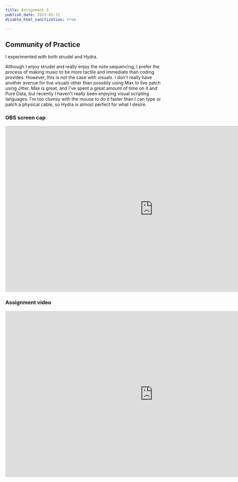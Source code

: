 ```yaml
---
title: Assignment 3
publish_date: 2023-05-31
disable_html_sanitization: true

---
```

## Community of Practice





I experimented with both strudel and Hydra.

Although I enjoy strudel and really enjoy the note sequencing, I prefer the process of making music to be more tactile and immediate than coding provides. However, this is not the case with visuals. I don't really have another avenue for live visuals other than possibly using Max to live patch using Jitter. Max is great, and I've spent a great amount of time on it and Pure Data, but recently I haven't really been enjoying visual scripting languages. I'm too clumsy with the mouse to do it faster than I can type or patch a physical cable, so Hydra is almost perfect for what I desire.






### OBS screen cap



<iframe width="928" height="522" src="https://www.youtube.com/embed/LK5s_-SeTD8" title="Hydra and a terrible synth patch" frameborder="0" allow="accelerometer; autoplay; clipboard-write; encrypted-media; gyroscope; picture-in-picture; web-share" allowfullscreen></iframe>



### Assignment video 


<iframe width="928" height="522" src="https://www.youtube.com/embed/iomqjAW0FUo" title="s3775656 Davis Lang ass 3" frameborder="0" allow="accelerometer; autoplay; clipboard-write; encrypted-media; gyroscope; picture-in-picture; web-share" allowfullscreen></iframe>